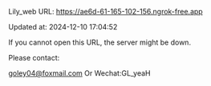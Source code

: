 Lily_web URL: https://ae6d-61-165-102-156.ngrok-free.app

Updated at: 2024-12-10 17:04:52

If you cannot open this URL, the server might be down.

Please contact: 

goley04@foxmail.com Or Wechat:GL_yeaH